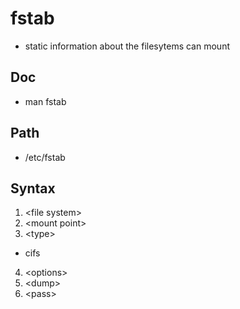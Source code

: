 # fstab
* static information about the filesytems can mount

## Doc
* man fstab

## Path
* /etc/fstab

## Syntax
1) \<file system\>
2) \<mount point\>
3) \<type\>
  * cifs
4) \<options\>
5) \<dump\>
6) \<pass\>
